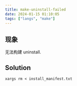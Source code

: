 ```yaml
---
title: make-uninstall-failed
date: 2024-01-15 01:10:05
tags: ["langs", "make"]
---
```

## 现象

无法构建 uninstall.

## Solution

```
xargs rm < install_manifest.txt
```


